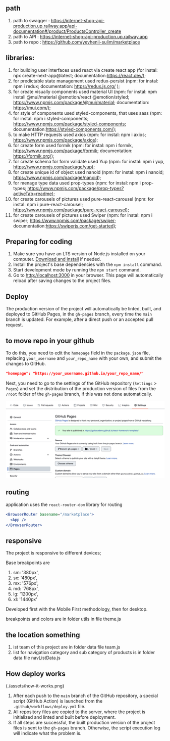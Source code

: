 ## path

1. path to swagger :
   https://internet-shop-api-production.up.railway.app/api-documentation#/product/ProductsController_create
2. path to API : https://internet-shop-api-production.up.railway.app
3. path to repo : https://github.com/yevhenii-sulim/marketplace

## libraries:

1. for building user interfaces used react via create react app (for instal: npx
   create-next-app@latest; documentation:https://react.dev/);
2. for predictable state management used redux-persist (npm: for instal: npm i
   redux; documentation: https://redux.js.org/ );
3. for create visually components used material UI (npm: for instal: npm install
   @mui/material @emotion/react @emotion/styled;
   https://www.npmjs.com/package/@mui/material; documentation:
   https://mui.com/);
4. for style of components used styled-components, that uses sass (npm: for
   instal: npm i styled-components;
   https://www.npmjs.com/package/styled-components;
   documentation:https://styled-components.com/);
5. to make HTTP requests used axios (npm: for instal: npm i axios;
   https://www.npmjs.com/package/axios);
6. for create form used formik (npm: for instal: npm i formik,
   https://www.npmjs.com/package/formik; documentation: https://formik.org/);
7. for create schema for form validate used Yup (npm: for instal: npm i yup,
   https://www.npmjs.com/package/yup);
8. for create unique id of object used nanoid (npm: for instal: npm i nanoid;
   https://www.npmjs.com/package/nanoid);
9. for menage type data used prop-types (npm: for instal: npm i prop-types;
   https://www.npmjs.com/package/prop-types?activeTab=readme);
10. for create carousels of pictures used pure-react-carousel (npm: for instal:
    npm i pure-react-carousel;
    https://www.npmjs.com/package/pure-react-carousel);
11. for create carousels of pictures used Swiper (npm: for instal: npm i swiper;
    https://www.npmjs.com/package/swiper;
    documentation:https://swiperjs.com/get-started);

## Preparing for coding

1. Make sure you have an LTS version of Node.js installed on your computer.
   [Download and install](https://nodejs.org/en/) if needed.
2. Install the project's base dependencies with the `npm install` command.
3. Start development mode by running the `npm start` command.
4. Go to [http://localhost:3000](http://localhost:3000) in your browser. This
   page will automatically reload after saving changes to the project files.

## Deploy

The production version of the project will automatically be linted, built, and
deployed to GitHub Pages, in the `gh-pages` branch, every time the `main` branch
is updated. For example, after a direct push or an accepted pull request.

## to move repo in your github

To do this, you need to edit the `homepage` field in the `package.json` file,
replacing `your_username` and `your_repo_name` with your own, and submit the
changes to GitHub.

```json
"homepage": "https://your_username.github.io/your_repo_name/"
```

Next, you need to go to the settings of the GitHub repository (`Settings` >
`Pages`) and set the distribution of the production version of files from the
`/root` folder of the `gh-pages` branch, if this was not done automatically.

![GitHub Pages settings](./assets/repo-settings.png)

## routing

application uses the `react-router-dom` library for routing

```jsx
<BrowserRouter basename="/marketplace">
  <App />
</BrowserRouter>
```

## responsive

The project is responsive to different devices;

Base breakpoints are

1. sm: '380px',
2. sx: '480px',
3. mx: '576px',
4. md: '768px',
5. lg: '1200px',
6. xl: '1440px'

Developed first with the Mobile First methodology, then for desktop.

breakpoints and colors are in folder utils in file theme.js

## the location something

1. ist team of this project are in folder data file team.js
2. list for navigation category and sub category of products is in folder data
   file navListData.js

## How deploy works

(./assets/how-it-works.png)

1. After each push to the `main` branch of the GitHub repository, a special
   script (GitHub Action) is launched from the `.github/workflows/deploy.yml`
   file.
2. All repository files are copied to the server, where the project is
   initialized and linted and built before deployment.
3. If all steps are successful, the built production version of the project
   files is sent to the `gh-pages` branch. Otherwise, the script execution log
   will indicate what the problem is.
